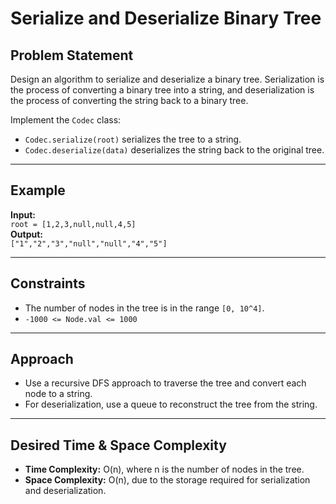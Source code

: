 # Serialize and Deserialize Binary Tree

## Problem Statement

Design an algorithm to serialize and deserialize a binary tree. Serialization is the process of converting a binary tree into a string, and deserialization is the process of converting the string back to a binary tree.

Implement the `Codec` class:

- `Codec.serialize(root)` serializes the tree to a string.
- `Codec.deserialize(data)` deserializes the string back to the original tree.

---

## Example

**Input:**  
`root = [1,2,3,null,null,4,5]`  
**Output:**  
`["1","2","3","null","null","4","5"]`

---

## Constraints

- The number of nodes in the tree is in the range `[0, 10^4]`.
- `-1000 <= Node.val <= 1000`

---

## Approach

- Use a recursive DFS approach to traverse the tree and convert each node to a string.
- For deserialization, use a queue to reconstruct the tree from the string.

---

## Desired Time & Space Complexity

- **Time Complexity:** O(n), where n is the number of nodes in the tree.
- **Space Complexity:** O(n), due to the storage required for serialization and deserialization.
